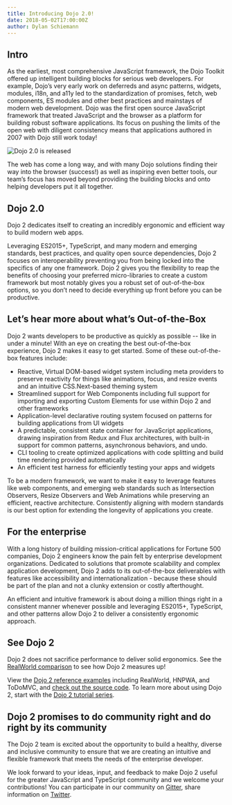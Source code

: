 ```yaml
---
title: Introducing Dojo 2.0!
date: 2018-05-02T17:00:00Z
author: Dylan Schiemann
---
```


## Intro

As the earliest, most comprehensive JavaScript framework, the Dojo Toolkit offered up intelligent building blocks for serious web developers. For example, Dojo’s very early work on deferreds and async patterns, widgets, modules, i18n, and a11y led to the standardization of promises, fetch, web components, ES modules and other best practices and mainstays of modern web development.  Dojo was the first open source JavaScript framework that treated JavaScript and the browser as a platform for building robust software applications. Its focus on pushing the limits of the open web with diligent consistency means that applications authored in 2007 with Dojo still work today!

![Dojo 2.0 is released](assets/blog/dojo2-0-0-release/featured.jpg)

<!-- more -->

The web has come a long way, and with many Dojo solutions finding their way into the browser (success!) as well as inspiring even better tools, our team’s focus has moved beyond providing the building blocks and onto helping developers put it all together.

## Dojo 2.0

Dojo 2 dedicates itself to creating an incredibly ergonomic and efficient way to build modern web apps.

Leveraging ES2015+, TypeScript, and many modern and emerging standards, best practices, and quality open source dependencies, Dojo 2 focuses on interoperability preventing you from being locked into the specifics of any one framework. Dojo 2 gives you the flexibility to reap the benefits of choosing your preferred micro-libraries to create a custom framework but most notably gives you a robust set of out-of-the-box options, so you don’t need to decide everything up front before you can be productive.

## Let’s hear more about what’s Out-of-the-Box

Dojo 2 wants developers to be productive as quickly as possible -- like in under a minute! With an eye on creating the best out-of-the-box experience, Dojo 2 makes it easy to get started.  Some of these out-of-the-box features include:

* Reactive, Virtual DOM-based widget system including meta providers to preserve reactivity for things like animations, focus, and resize events and an intuitive CSS.Next-based theming system
* Streamlined support for Web Components including full support for importing and exporting Custom Elements for use within Dojo 2 and other frameworks
* Application-level declarative routing system focused on patterns for building applications from UI widgets
* A predictable, consistent state container for JavaScript applications, drawing inspiration from Redux and Flux architectures, with built-in support for common patterns, asynchronous behaviors, and undo.
* CLI tooling to create optimized applications with code splitting and build time rendering provided automatically
* An efficient test harness for efficiently testing your apps and widgets

To be a modern framework, we want to make it easy to leverage features like web components, and emerging web standards such as Intersection Observers, Resize Observers and Web Animations while preserving an efficient, reactive architecture. Consistently aligning with modern standards is our best option for extending the longevity of applications you create.

## For the enterprise

With a long history of building mission-critical applications for Fortune 500 companies, Dojo 2 engineers know the pain felt by enterprise development organizations. Dedicated to solutions that promote scalability and complex application development, Dojo 2 adds to its out-of-the-box deliverables with features like accessibility and internationalization - because these should be part of the plan and not a clunky extension or costly afterthought.

An efficient and intuitive framework is about doing a million things right in a consistent manner whenever possible and leveraging ES2015+, TypeScript, and other patterns allow Dojo 2 to deliver a consistently ergonomic approach.

## See Dojo 2

Dojo 2 does not sacrifice performance to deliver solid ergonomics. See the [RealWorld comparison](https://medium.freecodecamp.org/a-real-world-comparison-of-front-end-frameworks-with-benchmarks-2018-update-e5760fb4a962) to see how Dojo 2 measures up!

View the [Dojo 2 reference examples](https://dojo.github.io/examples/) including RealWorld, HNPWA, and ToDoMVC, and [check out the source code](https://github.com/dojo/examples/). To learn more about using Dojo 2, start with the [Dojo 2 tutorial series](https://dojo.io/tutorials/).

##  Dojo 2 promises to do community right and do right by its community

The Dojo 2 team is excited about the opportunity to build a healthy, diverse and inclusive community to ensure that we are creating an intuitive and flexible framework that meets the needs of the enterprise developer.

We look forward to your ideas, input, and feedback to make Dojo 2 useful for the greater JavaScript and TypeScript community and we welcome your contributions!
You can participate in our community on [Gitter](https://gitter.im/dojo/dojo2), share information on [Twitter](https://twitter.com/dojo/).
